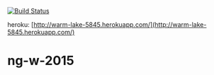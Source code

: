 [![Build Status](https://travis-ci.org/fab-ian/ng-w-2015.svg)](https://travis-ci.org/fab-ian/ng-w-2015)

heroku:
[http://warm-lake-5845.herokuapp.com/](http://warm-lake-5845.herokuapp.com/)

ng-w-2015
================
